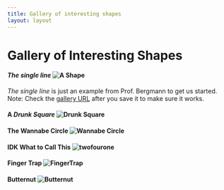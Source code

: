 ```yaml
---
title: Gallery of interesting shapes
layout: layout
---
```


# Gallery of Interesting Shapes



#### *The single line* ![A Shape](http://UW-GEOG458-Winter2016.github.io/galleries/shapes/lrb9-gallery.svg)
*The single line* is just an example from Prof. Bergmann to get us started. Note: Check the [gallery URL](http://UW-GEOG458-Winter2016.github.io/shapes.html) after you save it to make sure it works.

#### A *Drunk Square* ![Drunk Square](http://UW-GEOG458-Winter2016.github.io/galleries/shapes/Hardy.svg)

#### The Wannabe Circle ![Wannabe Circle](http://UW-GEOG458-Winter2016.github.io/galleries/shapes/willchan22-zellenberg-gallery.svg)

#### IDK What to Call This ![twofourone](http://uw-geog458-winter2016.github.io/galleries/shapes/turtles-and-circles-lonnie-oster-tretiakova.svg)

#### Finger Trap ![FingerTrap](http://uw-geog458-winter2016.github.io/galleries/shapes/uncheckederror-mhuh22-galleryprint.svg)

#### Butternut ![Butternut](http://uw-geog458-winter2016.github.io/galleries/shapes/rachelericturtleactivity.svg)
